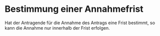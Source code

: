 # Bestimmung einer Annahmefrist

Hat der Antragende für die Annahme des Antrags eine Frist bestimmt, so kann die Annahme nur innerhalb der Frist erfolgen. 

